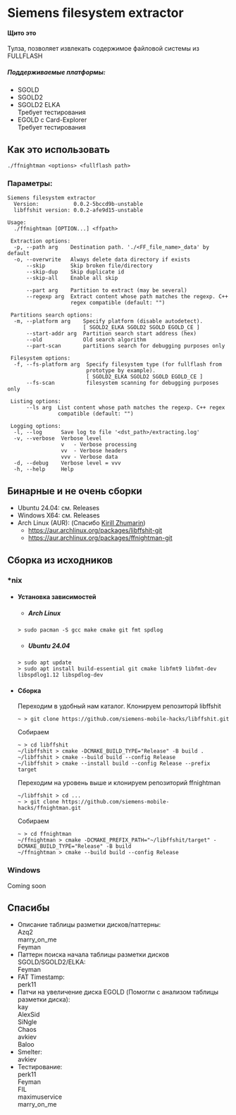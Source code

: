 # Siemens filesystem extractor

#### Щито это
Тулза, позволяет извлекать содержимое файловой системы из FULLFLASH

##### Поддерживаемые платформы:
- SGOLD
- SGOLD2
- SGOLD2 ELKA \
Требует тестирования
- EGOLD с Card-Explorer \
Требует тестирования

## Как это использовать
```./ffnightman <options> <fullflash path>```

### Параметры:

```
Siemens filesystem extractor
  Version:           0.0.2-5bccd9b-unstable
  libffshit version: 0.0.2-afe9d15-unstable

Usage:
  ./ffnightman [OPTION...] <ffpath>

 Extraction options:
  -p, --path arg    Destination path. './<FF_file_name>_data' by default
  -o, --overwrite   Always delete data directory if exists
      --skip        Skip broken file/directory
      --skip-dup    Skip duplicate id
      --skip-all    Enable all skip
                    
      --part arg    Partition to extract (may be several)
      --regexp arg  Extract content whose path matches the regexp. C++ 
                    regex compatible (default: "")

 Partitions search options:
  -m, --platform arg    Specify platform (disable autodetect).
                        [ SGOLD2_ELKA SGOLD2 SGOLD EGOLD_CE ]
      --start-addr arg  Partition search start address (hex)
      --old             Old search algorithm
      --part-scan       partitions search for debugging purposes only

 Filesystem options:
  -f, --fs-platform arg  Specify filesystem type (for fullflash from 
                         prototype by example).
                         [ SGOLD2_ELKA SGOLD2 SGOLD EGOLD_CE ]
      --fs-scan          filesystem scanning for debugging purposes only

 Listing options:
      --ls arg  List content whose path matches the regexp. C++ regex 
                compatible (default: "")

 Logging options:
  -l, --log      Save log to file '<dst_path>/extracting.log'
  -v, --verbose  Verbose level
                 v   - Verbose processing
                 vv  - Verbose headers
                 vvv - Verbose data
  -d, --debug    Verbose level = vvv
  -h, --help     Help
  ```

## Бинарные и не очень сборки
- Ubuntu 24.04: см. Releases
- Windows X64: см. Releases
- Arch Linux (AUR): (Спасибо <a href="mailto:kirill.zhumarin@gmail.com">Kirill Zhumarin</a>)
  - https://aur.archlinux.org/packages/libffshit-git
  - https://aur.archlinux.org/packages/ffnightman-git

## Сборка из исходников
### *nix 
  - #### Установка зависимостей
    - ##### Arch Linux
     ```
     > sudo pacman -S gcc make cmake git fmt spdlog
     ```

    - ##### Ubuntu 24.04
    ```
    > sudo apt update
    > sudo apt install build-essential git cmake libfmt9 libfmt-dev libspdlog1.12 libspdlog-dev
    ```

  - #### Сборка
    Переходим в удобный нам каталог.
    Клонируем репозиторй libffshit

    ```
    ~ > git clone https://github.com/siemens-mobile-hacks/libffshit.git
    ```
    Собираем
    ```
    ~ > cd libffshit
    ~/libffshit > cmake -DCMAKE_BUILD_TYPE="Release" -B build .
    ~/libffshit > cmake --build build --config Release
    ~/libffshit > cmake --install build --config Release --prefix target
    ```

    Переходим на уровень выше и клонируем репозиторий ffnightman

    ```
    ~/libffshit > cd ...
    ~ > git clone https://github.com/siemens-mobile-hacks/ffnightman.git
    ```
    Собираем
    ```
    ~ > cd ffnightman
    ~/ffnightman > cmake -DCMAKE_PREFIX_PATH="~/libffshit/target" -DCMAKE_BUILD_TYPE="Release" -B build
    ~/ffnightman > cmake --build build --config Release
    ```
### Windows
Coming soon

## Спасибы
- Описание таблицы разметки дисков/паттерны:\
  Azq2 \
  marry_on_me \
  Feyman
- Паттерн поиска начала таблицы разметки дисков SGOLD/SGOLD2/ELKA: \
  Feyman
- FAT Timestamp: \
  perk11
- Патчи на увеличение диска EGOLD
 (Помогли с анализом таблицы разметки диска): \
  kay \
  AlexSid \
  SiNgle \
  Chaos \
  avkiev \
  Baloo
- Smelter: \
  avkiev
- Тестирование: \
  perk11 \
  Feyman \
  FIL \
  maximuservice \
  marry_on_me
